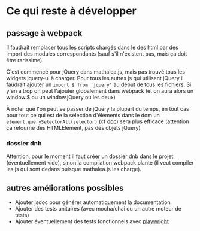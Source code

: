 # Ce qui reste à développer

## passage à webpack

Il faudrait remplacer tous les scripts chargés dans le <head> des html par des import des modules correspondants (sauf s'il n'existent pas, mais ça doit être rarissime)

C'est commencé pour jQuery dans mathalea.js, mais pas trouvé tous les widgets jquery-ui à charger.
Pour tous les autres js qui utilisent jQuery il faudrait ajouter un `import $ from 'jquery'` au début de tous les fichiers. Si y'en a trop on peut l'ajouter globalement dans webpack (et on aura alors un window.$ ou un window.jQuery ou les deux)

À noter que l'on peut se passer de jQuery la plupart du temps, en tout cas pour tout ce qui est de la sélection d'éléments dans le dom un `element.querySelectorAll(selector)` (cf [doc](https://developer.mozilla.org/fr/docs/Web/API/Document/querySelectorAll)) sera plus efficace (attention ça retourne des HTMLElement, pas des objets jQuery)

### dossier dnb
Attention, pour le moment il faut créer un dossier dnb dans le projet (éventuellement vide), sinon la compilation webpack plante (il veut compiler les js qui sont dedans puisque mathalea.js les charge).

## autres améliorations possibles
* Ajouter jsdoc pour générer automatiquement la documentation
* Ajouter des tests unitaires (avec mocha/chai ou un autre moteur de tests)
* Ajouter éventuellement des tests fonctionnels avec [playwright](https://playwright.dev/)
